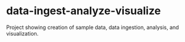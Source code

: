 # data-ingest-analyze-visualize
Project showing creation of sample data, data ingestion, analysis, and visualization.
